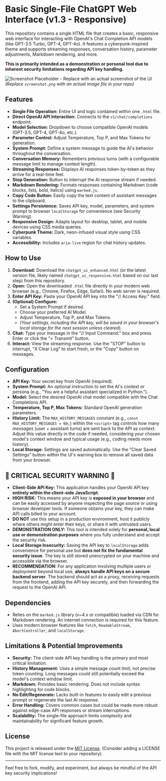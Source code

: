 # Basic Single-File ChatGPT Web Interface (v1.3 - Responsive)

This repository contains a single HTML file that creates a basic, responsive web interface for interacting with OpenAI's Chat Completion API models (like GPT-3.5 Turbo, GPT-4, GPT-4o). It features a cyberpunk-inspired theme and supports streaming responses, conversation history, parameter adjustments, Markdown rendering, and more.

**This is primarily intended as a demonstration or personal tool due to inherent security limitations regarding API key handling.**

![Screenshot Placeholder - Replace with an actual screenshot of the UI](screenshot.png)
*(Replace `screenshot.png` with an actual image file in your repo)*

## Features

*   **Single File Operation:** Entire UI and logic contained within one `.html` file.
*   **Direct OpenAI API Interaction:** Connects to the `v1/chat/completions` endpoint.
*   **Model Selection:** Dropdown to choose compatible OpenAI models (GPT-3.5, GPT-4, GPT-4o, etc.).
*   **Parameter Control:** Adjust Temperature, Top P, and Max Tokens for generation.
*   **System Prompt:** Define a system message to guide the AI's behavior throughout the conversation.
*   **Conversation Memory:** Remembers previous turns (with a configurable message limit to manage context length).
*   **Streaming Responses:** Displays AI responses token-by-token as they arrive for a real-time feel.
*   **Stop Generation:** Button to interrupt the AI response stream if needed.
*   **Markdown Rendering:** Formats responses containing Markdown (code blocks, lists, bold, italics) using `marked.js`.
*   **Copy Code Button:** Easily copy the text content of assistant messages to the clipboard.
*   **Settings Persistence:** Saves API key, model, parameters, and system prompt to browser `localStorage` for convenience (see Security Warning).
*   **Responsive Design:** Adapts layout for desktop, tablet, and mobile devices using CSS media queries.
*   **Cyberpunk Theme:** Dark, neon-infused visual style using CSS variables.
*   **Accessibility:** Includes `aria-live` region for chat history updates.

## How to Use

1.  **Download:** Download the `chatgpt_ui_enhanced.html` (or the latest version file, likely named `chatgpt_ui_responsive.html` based on our last step) from this repository.
2.  **Open:** Open the downloaded `.html` file directly in your modern web browser (e.g., Chrome, Firefox, Edge, Safari). No web server is required.
3.  **Enter API Key:** Paste your OpenAI API key into the "// Access Key:" field.
4.  **(Optional) Configure:**
    *   Set a System Prompt if desired.
    *   Choose your preferred AI Model.
    *   Adjust Temperature, Top P, and Max Tokens.
    *   *(Your settings, including the API key, will be saved in your browser's local storage for the next session unless cleared).*
5.  **Chat:** Type your message in the "// Input Command:" box and press Enter or click the "> Transmit" button.
6.  **Interact:** View the streaming response. Use the "STOP" button to interrupt, "X Clear Log" to start fresh, or the "Copy" button on messages.

## Configuration

*   **API Key:** Your secret key from OpenAI (required).
*   **System Prompt:** An optional instruction to set the AI's context or persona (e.g., "You are a helpful assistant specialized in Python.").
*   **Model:** Select the desired OpenAI chat model compatible with the Chat Completions API.
*   **Temperature, Top P, Max Tokens:** Standard OpenAI generation parameters.
*   **History Limit:** The `MAX_HISTORY_MESSAGES` constant (e.g., `const MAX_HISTORY_MESSAGES = 60;`) within the `<script>` tag controls how many *messages* (user + assistant turns) are sent back to the API as context. Adjust this value directly in the code if needed, considering your chosen model's context window and typical usage (e.g., coding needs more history).
*   **Local Storage:** Settings are saved automatically. Use the "Clear Saved Settings" button within the UI's warning box to remove all saved data from your browser.

## 🚨 CRITICAL SECURITY WARNING 🚨

*   **Client-Side API Key:** This application handles your OpenAI API key **entirely within the client-side JavaScript**.
*   **HIGH RISK:** This means your API key is **exposed in your browser** and can be easily accessed by anyone inspecting the page source or using browser developer tools. If someone obtains your key, they can make API calls billed to your account.
*   **DO NOT** use this setup in a production environment, host it publicly where others might enter their keys, or share it with untrusted users.
*   **DEMONSTRATION ONLY:** This tool is intended solely for **personal, local use or demonstration purposes** where you fully understand and accept the security risk.
*   **Local Storage Insecurity:** Saving the API key to `localStorage` adds convenience for personal use but **does not fix the fundamental security issue**. The key is still stored unencrypted on your machine and accessible via the browser.
*   **RECOMMENDATION:** For any application involving multiple users or deployment beyond local use, **always handle API keys on a secure backend server**. The backend should act as a proxy, receiving requests from the frontend, adding the API key securely, and then forwarding the request to the OpenAI API.

## Dependencies

*   Relies on the `marked.js` library (v~4.x or compatible) loaded via CDN for Markdown rendering. An internet connection is required for this feature.
*   Uses modern browser features like `fetch`, `ReadableStream`, `AbortController`, and `localStorage`.

## Limitations & Potential Improvements

*   **Security:** The client-side API key handling is the primary and most critical limitation.
*   **History Management:** Uses a simple message count limit, not precise token counting. Long messages could still potentially exceed the model's context window limit.
*   **Markdown:** Provides basic rendering. Does not include syntax highlighting for code blocks.
*   **No Edit/Regenerate:** Lacks built-in features to easily edit a previous prompt or regenerate the last AI response.
*   **Error Handling:** Covers common cases but could be made more robust against edge-case API responses or stream interruptions.
*   **Scalability:** The single-file approach limits complexity and maintainability for significant feature growth.

## License

This project is released under the [MIT License](LICENSE). (Consider adding a LICENSE file with the MIT license text to your repository).

---

Feel free to fork, modify, and experiment, but always be mindful of the API key security implications!
